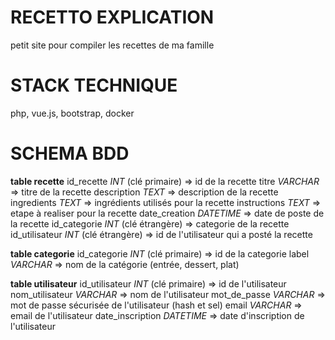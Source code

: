 # RECETTO EXPLICATION
petit site pour compiler les recettes de ma famille

# STACK TECHNIQUE

php, vue.js, bootstrap, docker

# SCHEMA BDD

**table recette**
	id_recette *INT* (clé primaire) => id de la recette
	titre *VARCHAR* => titre de la recette
	description *TEXT* => description de la recette
	ingredients *TEXT* => ingrédients utilisés pour la recette
	instructions *TEXT* => etape à realiser pour la recette
	date_creation *DATETIME* => date de poste de la recette
	id_categorie *INT* (clé étrangère) => categorie de la recette
	id_utilisateur *INT* (clé étrangère) => id de l'utilisateur qui a posté la recette

**table categorie**
	id_categorie *INT* (clé primaire) => id de la categorie
	label *VARCHAR* => nom de la catégorie (entrée, dessert, plat)

**table utilisateur**
	id_utilisateur *INT* (clé primaire) => id de l'utilisateur
	nom_utilisateur *VARCHAR* => nom de l'utilisateur
	mot_de_passe *VARCHAR* => mot de passe sécurisée de l'utilisateur (hash et sel)
	email *VARCHAR* => email de l'utilisateur
	date_inscription *DATETIME* => date d'inscription de l'utilisateur
